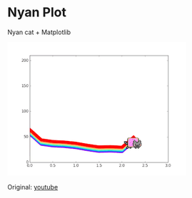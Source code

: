 # Nyan Plot

Nyan cat + Matplotlib

![alt text](https://github.com/etano/nyan_plot/raw/master/nyan_plot.gif "Nyan plot")

Original: [youtube](https://www.youtube.com/watch?v=QH2-TGUlwu4)
